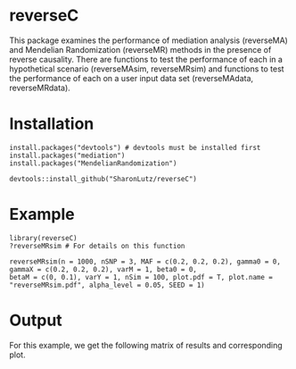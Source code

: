 # reverseC
This package examines the performance of mediation analysis (reverseMA) and Mendelian Randomization (reverseMR) methods in the presence of reverse causality. There are functions to test the performance of each in a hypothetical scenario (reverseMAsim, reverseMRsim) and functions to test the performance of each on a user input data set (reverseMAdata, reverseMRdata).

# Installation
```
install.packages("devtools") # devtools must be installed first
install.packages("mediation")
install.packages("MendelianRandomization")

devtools::install_github("SharonLutz/reverseC")
```

# Example

```
library(reverseC)
?reverseMRsim # For details on this function

reverseMRsim(n = 1000, nSNP = 3, MAF = c(0.2, 0.2, 0.2), gamma0 = 0, gammaX = c(0.2, 0.2, 0.2), varM = 1, beta0 = 0, 
betaM = c(0, 0.1), varY = 1, nSim = 100, plot.pdf = T, plot.name = "reverseMRsim.pdf", alpha_level = 0.05, SEED = 1)

```

# Output
For this example, we get the following matrix of results and corresponding plot.

```

```

